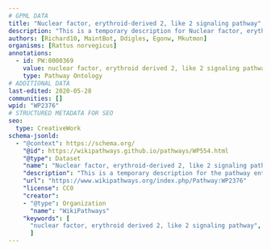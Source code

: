 ```yaml
---
# GPML DATA
title: "Nuclear factor, erythroid-derived 2, like 2 signaling pathway"
description: "This is a temporary description for Nuclear factor, erythroid-derived 2, like 2 signaling pathway"
authors: [Richard10, MaintBot, Ddigles, Egonw, Mkutmon]
organisms: [Rattus norvegicus]
annotations:
  - id: PW:0000369
    value: nuclear factor, erythroid derived 2, like 2 signaling pathway
    type: Pathway Ontology
# ADDITIONAL DATA
last-edited: 2020-05-28
communities: []
wpid: "WP2376"
# STRUCTURED METADATA FOR SEO
seo:
  type: CreativeWork
schema-jsonld:
  - "@context": https://schema.org/
    "@id": https://wikipathways.github.io/pathways/WP554.html
    "@type": Dataset
    "name": "Nuclear factor, erythroid-derived 2, like 2 signaling pathway"
    "description": "This is a temporary description for the pathway entitled: Nuclear factor, erythroid-derived 2, like 2 signaling pathway"
    "url": "https://www.wikipathways.org/index.php/Pathway:WP2376"
    "license": CC0
    "creator":
    - "@type": Organization
      "name": "WikiPathways"
    "keywords": [
      "nuclear factor, erythroid derived 2, like 2 signaling pathway",
      ]
---
```


